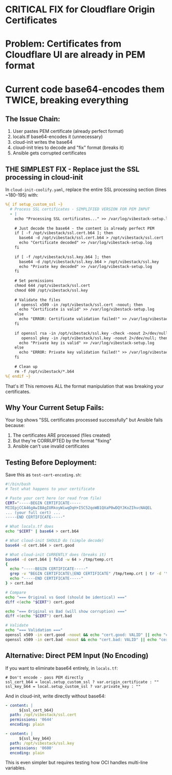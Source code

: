 # CRITICAL FIX for Cloudflare Origin Certificates
# Problem: Certificates from Cloudflare UI are already in PEM format
# Current code base64-encodes them TWICE, breaking everything

## The Issue Chain:
1. User pastes PEM certificate (already perfect format)
2. locals.tf base64-encodes it (unnecessary)
3. cloud-init writes the base64 
4. cloud-init tries to decode and "fix" format (breaks it)
5. Ansible gets corrupted certificates

## THE SIMPLEST FIX - Replace just the SSL processing in cloud-init

In `cloud-init-coolify.yaml`, replace the entire SSL processing section (lines ~180-195) with:

```yaml
%{ if setup_custom_ssl ~}
  # Process SSL certificates - SIMPLIFIED VERSION FOR PEM INPUT
  - |
    echo "Processing SSL certificates..." >> /var/log/vibestack-setup.log
    
    # Just decode the base64 - the content is already perfect PEM
    if [ -f /opt/vibestack/ssl.cert.b64 ]; then
      base64 -d /opt/vibestack/ssl.cert.b64 > /opt/vibestack/ssl.cert
      echo "Certificate decoded" >> /var/log/vibestack-setup.log
    fi
    
    if [ -f /opt/vibestack/ssl.key.b64 ]; then
      base64 -d /opt/vibestack/ssl.key.b64 > /opt/vibestack/ssl.key
      echo "Private key decoded" >> /var/log/vibestack-setup.log
    fi
    
    # Set permissions
    chmod 644 /opt/vibestack/ssl.cert
    chmod 600 /opt/vibestack/ssl.key
    
    # Validate the files
    if openssl x509 -in /opt/vibestack/ssl.cert -noout; then
      echo "Certificate is valid" >> /var/log/vibestack-setup.log
    else
      echo "ERROR: Certificate validation failed!" >> /var/log/vibestack-setup.log
    fi
    
    if openssl rsa -in /opt/vibestack/ssl.key -check -noout 2>/dev/null || \
       openssl pkey -in /opt/vibestack/ssl.key -noout 2>/dev/null; then
      echo "Private key is valid" >> /var/log/vibestack-setup.log
    else
      echo "ERROR: Private key validation failed!" >> /var/log/vibestack-setup.log
    fi
    
    # Clean up
    rm -f /opt/vibestack/*.b64
%{ endif ~}
```

That's it! This removes ALL the format manipulation that was breaking your certificates.

## Why Your Current Setup Fails:

Your log shows "SSL certificates processed successfully" but Ansible fails because:
1. The certificates ARE processed (files created)
2. But they're CORRUPTED by the format "fixing"
3. Ansible can't use invalid certificates

## Testing Before Deployment:

Save this as `test-cert-encoding.sh`:

```bash
#!/bin/bash
# Test what happens to your certificate

# Paste your cert here (or read from file)
CERT="-----BEGIN CERTIFICATE-----
MIIEpjCCA46gAwIBAgIURkoyWiwqDqH+I5C52qoWB1QXaP0wDQYJKoZIhvcNAQEL
... (your full cert) ...
-----END CERTIFICATE-----"

# What locals.tf does
echo "$CERT" | base64 > cert.b64

# What cloud-init SHOULD do (simple decode)
base64 -d cert.b64 > cert.good

# What cloud-init CURRENTLY does (breaks it)
base64 -d cert.b64 | fold -w 64 > /tmp/temp.crt
{
  echo "-----BEGIN CERTIFICATE-----"
  grep -v "BEGIN CERTIFICATE\|END CERTIFICATE" /tmp/temp.crt | tr -d '\n' | fold -w 64
  echo "-----END CERTIFICATE-----"
} > cert.bad

# Compare
echo "=== Original vs Good (should be identical) ==="
diff <(echo "$CERT") cert.good

echo "=== Original vs Bad (will show corruption) ==="
diff <(echo "$CERT") cert.bad

# Validate
echo "=== Validation ==="
openssl x509 -in cert.good -noout && echo "cert.good: VALID" || echo "cert.good: INVALID"
openssl x509 -in cert.bad -noout && echo "cert.bad: VALID" || echo "cert.bad: INVALID"
```

## Alternative: Direct PEM Input (No Encoding)

If you want to eliminate base64 entirely, in `locals.tf`:

```hcl
# Don't encode - pass PEM directly
ssl_cert_b64 = local.setup_custom_ssl ? var.origin_certificate : ""
ssl_key_b64 = local.setup_custom_ssl ? var.private_key : ""
```

And in cloud-init, write directly without base64:

```yaml
- content: |
      ${ssl_cert_b64}
  path: /opt/vibestack/ssl.cert
  permissions: '0644'
  encoding: plain

- content: |
      ${ssl_key_b64}
  path: /opt/vibestack/ssl.key
  permissions: '0600'
  encoding: plain
```

This is even simpler but requires testing how OCI handles multi-line variables.
